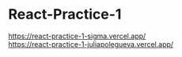 # React-Practice-1
https://react-practice-1-sigma.vercel.app/  
https://react-practice-1-juliapolegueva.vercel.app/
 
